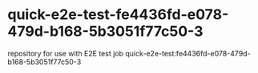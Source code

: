 # quick-e2e-test-fe4436fd-e078-479d-b168-5b3051f77c50-3
repository for use with E2E test job quick-e2e-test:fe4436fd-e078-479d-b168-5b3051f77c50-3
